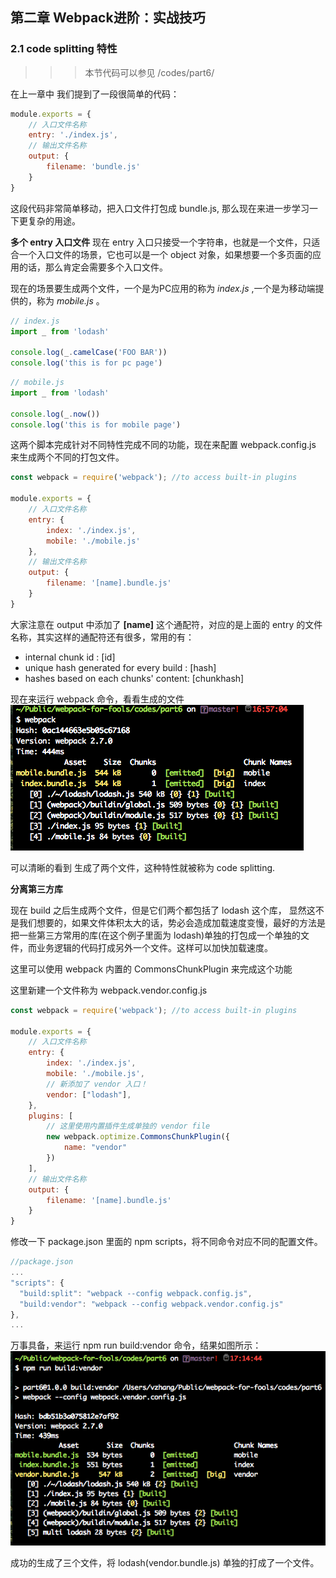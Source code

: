 ## 第二章 Webpack进阶：实战技巧

### 2.1  code splitting 特性

>>> 本节代码可以参见 /codes/part6/

在上一章中 我们提到了一段很简单的代码：

```javascript
module.exports = {
    // 入口文件名称
    entry: './index.js',
    // 输出文件名称
    output: {
        filename: 'bundle.js'
    }
}
```
这段代码非常简单移动，把入口文件打包成 bundle.js, 那么现在来进一步学习一下更复杂的用途。

**多个 entry 入口文件**
现在 entry 入口只接受一个字符串，也就是一个文件，只适合一个入口文件的场景，它也可以是一个 object 对象，如果想要一个多页面的应用的话，那么肯定会需要多个入口文件。

现在的场景要生成两个文件，一个是为PC应用的称为 *index.js* ,一个是为移动端提供的，称为 *mobile.js* 。

```javascript
// index.js
import _ from 'lodash'

console.log(_.camelCase('FOO BAR'))
console.log('this is for pc page')
```

```javascript
// mobile.js
import _ from 'lodash'

console.log(_.now())
console.log('this is for mobile page')
```
这两个脚本完成针对不同特性完成不同的功能，现在来配置 webpack.config.js 来生成两个不同的打包文件。

```javascript
const webpack = require('webpack'); //to access built-in plugins

module.exports = {
    // 入口文件名称
    entry: {
        index: './index.js',
        mobile: './mobile.js'
    },
    // 输出文件名称
    output: {
        filename: '[name].bundle.js'
    }
}
```
大家注意在 output 中添加了 **[name]** 这个通配符，对应的是上面的 entry 的文件名称，其实这样的通配符还有很多，常用的有：

* internal chunk id : [id]
* unique hash generated for every build : [hash]
* hashes based on each chunks' content: [chunkhash]

现在来运行 webpack 命令，看看生成的文件
![Code splitting 1](../imgs/code-splitting-1.png)

可以清晰的看到 生成了两个文件，这种特性就被称为 code splitting.

**分离第三方库**

现在 build 之后生成两个文件，但是它们两个都包括了 lodash 这个库， 显然这不是我们想要的，如果文件体积太大的话，势必会造成加载速度变慢，最好的方法是把一些第三方常用的库(在这个例子里面为 lodash)单独的打包成一个单独的文件，而业务逻辑的代码打成另外一个文件。这样可以加快加载速度。

这里可以使用 webpack 内置的 CommonsChunkPlugin 来完成这个功能

这里新建一个文件称为 webpack.vendor.config.js

```javascript
const webpack = require('webpack'); //to access built-in plugins

module.exports = {
    // 入口文件名称
    entry: {
        index: './index.js',
        mobile: './mobile.js',
        // 新添加了 vendor 入口！
        vendor: ["lodash"],
    },
    plugins: [
        // 这里使用内置插件生成单独的 vendor file
        new webpack.optimize.CommonsChunkPlugin({
            name: "vendor"
        })
    ],
    // 输出文件名称
    output: {
        filename: '[name].bundle.js'
    }
}
```
修改一下 package.json 里面的 npm scripts，将不同命令对应不同的配置文件。

```javascript
//package.json
...
"scripts": {
  "build:split": "webpack --config webpack.config.js",
  "build:vendor": "webpack --config webpack.vendor.config.js"
},
...
```

万事具备，来运行 npm run build:vendor 命令，结果如图所示：
![Code splitting 2](../imgs/code-splitting-2.png)

成功的生成了三个文件，将 lodash(vendor.bundle.js) 单独的打成了一个文件。
